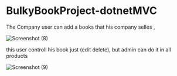 # BulkyBookProject-dotnetMVC


The Company user can add a books that his company selles , 

![Screenshot (8)](https://user-images.githubusercontent.com/103140839/202903215-799fd390-1c05-4455-a6da-4c639ff2e23f.png)

this user controll his book just (edit delete), but admin can do it in all products

![Screenshot (9)](https://user-images.githubusercontent.com/103140839/202903220-1013f1e3-3f77-47aa-ab70-c0104f883db9.png)
